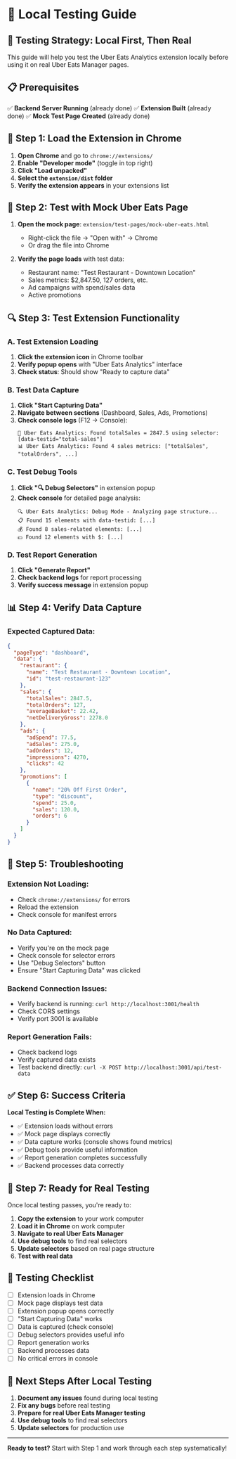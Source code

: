 # 🧪 Local Testing Guide

## 🎯 **Testing Strategy: Local First, Then Real**

This guide will help you test the Uber Eats Analytics extension locally before using it on real Uber Eats Manager pages.

## 📋 **Prerequisites**

✅ **Backend Server Running** (already done)
✅ **Extension Built** (already done)
✅ **Mock Test Page Created** (already done)

## 🚀 **Step 1: Load the Extension in Chrome**

1. **Open Chrome** and go to `chrome://extensions/`
2. **Enable "Developer mode"** (toggle in top right)
3. **Click "Load unpacked"**
4. **Select the `extension/dist` folder**
5. **Verify the extension appears** in your extensions list

## 🧪 **Step 2: Test with Mock Uber Eats Page**

1. **Open the mock page**: `extension/test-pages/mock-uber-eats.html`
   - Right-click the file → "Open with" → Chrome
   - Or drag the file into Chrome

2. **Verify the page loads** with test data:
   - Restaurant name: "Test Restaurant - Downtown Location"
   - Sales metrics: $2,847.50, 127 orders, etc.
   - Ad campaigns with spend/sales data
   - Active promotions

## 🔍 **Step 3: Test Extension Functionality**

### **A. Test Extension Loading**
1. **Click the extension icon** in Chrome toolbar
2. **Verify popup opens** with "Uber Eats Analytics" interface
3. **Check status**: Should show "Ready to capture data"

### **B. Test Data Capture**
1. **Click "Start Capturing Data"**
2. **Navigate between sections** (Dashboard, Sales, Ads, Promotions)
3. **Check console logs** (F12 → Console):
   ```
   🎯 Uber Eats Analytics: Found totalSales = 2847.5 using selector: [data-testid="total-sales"]
   📊 Uber Eats Analytics: Found 4 sales metrics: ["totalSales", "totalOrders", ...]
   ```

### **C. Test Debug Tools**
1. **Click "🔍 Debug Selectors"** in extension popup
2. **Check console** for detailed page analysis:
   ```
   🔍 Uber Eats Analytics: Debug Mode - Analyzing page structure...
   📋 Found 15 elements with data-testid: [...]
   💰 Found 8 sales-related elements: [...]
   💵 Found 12 elements with $: [...]
   ```

### **D. Test Report Generation**
1. **Click "Generate Report"**
2. **Check backend logs** for report processing
3. **Verify success message** in extension popup

## 📊 **Step 4: Verify Data Capture**

### **Expected Captured Data:**
```json
{
  "pageType": "dashboard",
  "data": {
    "restaurant": {
      "name": "Test Restaurant - Downtown Location",
      "id": "test-restaurant-123"
    },
    "sales": {
      "totalSales": 2847.5,
      "totalOrders": 127,
      "averageBasket": 22.42,
      "netDeliveryGross": 2278.0
    },
    "ads": {
      "adSpend": 77.5,
      "adSales": 275.0,
      "adOrders": 12,
      "impressions": 4270,
      "clicks": 42
    },
    "promotions": [
      {
        "name": "20% Off First Order",
        "type": "discount",
        "spend": 25.0,
        "sales": 120.0,
        "orders": 6
      }
    ]
  }
}
```

## 🐛 **Step 5: Troubleshooting**

### **Extension Not Loading:**
- Check `chrome://extensions/` for errors
- Reload the extension
- Check console for manifest errors

### **No Data Captured:**
- Verify you're on the mock page
- Check console for selector errors
- Use "Debug Selectors" button
- Ensure "Start Capturing Data" was clicked

### **Backend Connection Issues:**
- Verify backend is running: `curl http://localhost:3001/health`
- Check CORS settings
- Verify port 3001 is available

### **Report Generation Fails:**
- Check backend logs
- Verify captured data exists
- Test backend directly: `curl -X POST http://localhost:3001/api/test-data`

## ✅ **Step 6: Success Criteria**

**Local Testing is Complete When:**
- ✅ Extension loads without errors
- ✅ Mock page displays correctly
- ✅ Data capture works (console shows found metrics)
- ✅ Debug tools provide useful information
- ✅ Report generation completes successfully
- ✅ Backend processes data correctly

## 🚀 **Step 7: Ready for Real Testing**

Once local testing passes, you're ready to:

1. **Copy the extension** to your work computer
2. **Load it in Chrome** on work computer
3. **Navigate to real Uber Eats Manager**
4. **Use debug tools** to find real selectors
5. **Update selectors** based on real page structure
6. **Test with real data**

## 📝 **Testing Checklist**

- [ ] Extension loads in Chrome
- [ ] Mock page displays test data
- [ ] Extension popup opens correctly
- [ ] "Start Capturing Data" works
- [ ] Data is captured (check console)
- [ ] Debug selectors provides useful info
- [ ] Report generation works
- [ ] Backend processes data
- [ ] No critical errors in console

## 🎯 **Next Steps After Local Testing**

1. **Document any issues** found during local testing
2. **Fix any bugs** before real testing
3. **Prepare for real Uber Eats Manager testing**
4. **Use debug tools** to find real selectors
5. **Update selectors** for production use

---

**Ready to test?** Start with Step 1 and work through each step systematically!
